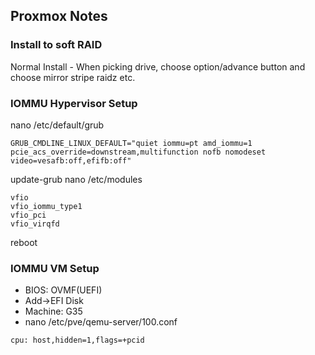 ## Proxmox Notes

### Install to soft RAID

Normal Install - When picking drive, choose option/advance button and choose mirror stripe raidz etc.

### IOMMU Hypervisor Setup

nano /etc/default/grub
```
GRUB_CMDLINE_LINUX_DEFAULT="quiet iommu=pt amd_iommu=1 pcie_acs_override=downstream,multifunction nofb nomodeset video=vesafb:off,efifb:off"
```
update-grub
nano /etc/modules
```
vfio
vfio_iommu_type1
vfio_pci
vfio_virqfd
```
reboot

### IOMMU VM Setup

* BIOS: OVMF(UEFI)
* Add->EFI Disk
* Machine: G35
* nano /etc/pve/qemu-server/100.conf
```
cpu: host,hidden=1,flags=+pcid
```
